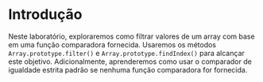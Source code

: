 # Introdução

Neste laboratório, exploraremos como filtrar valores de um array com base em uma função comparadora fornecida. Usaremos os métodos `Array.prototype.filter()` e `Array.prototype.findIndex()` para alcançar este objetivo. Adicionalmente, aprenderemos como usar o comparador de igualdade estrita padrão se nenhuma função comparadora for fornecida.
